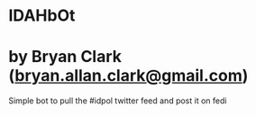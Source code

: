 # IDAHbOt
# by Bryan Clark (bryan.allan.clark@gmail.com)

Simple bot to pull the #idpol twitter feed and post it on fedi
